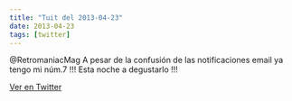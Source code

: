 ```yaml
---
title: "Tuit del 2013-04-23"
date: 2013-04-23
tags: [twitter]
---
```


@RetromaniacMag A pesar de la confusión de las notificaciones email ya tengo mi núm.7 !!! Esta noche a degustarlo !!!



[Ver en Twitter](https://twitter.com/i/web/status/326601404447854592)
